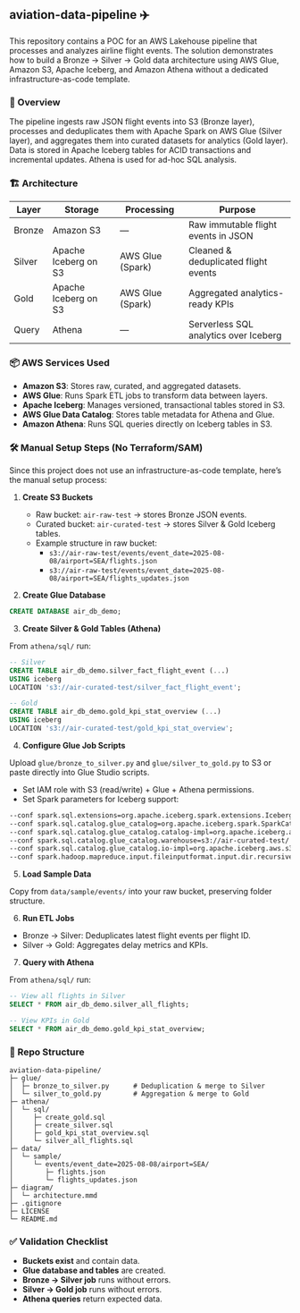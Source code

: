 ## aviation-data-pipeline ✈️

This repository contains a POC for an AWS Lakehouse pipeline that processes and analyzes airline flight events. The solution demonstrates how to build a Bronze → Silver → Gold data architecture using AWS Glue, Amazon S3, Apache Iceberg, and Amazon Athena without a dedicated infrastructure-as-code template.

### 📌 Overview

The pipeline ingests raw JSON flight events into S3 (Bronze layer), processes and deduplicates them with Apache Spark on AWS Glue (Silver layer), and aggregates them into curated datasets for analytics (Gold layer). Data is stored in Apache Iceberg tables for ACID transactions and incremental updates. Athena is used for ad-hoc SQL analysis.

### 🏗 Architecture

| Layer  | Storage                 | Processing        | Purpose                                 |
|------- |-------------------------|-------------------|-----------------------------------------|
| Bronze | Amazon S3               | —                 | Raw immutable flight events in JSON     |
| Silver | Apache Iceberg on S3    | AWS Glue (Spark)  | Cleaned & deduplicated flight events    |
| Gold   | Apache Iceberg on S3    | AWS Glue (Spark)  | Aggregated analytics-ready KPIs         |
| Query  | Athena                  | —                 | Serverless SQL analytics over Iceberg   |

### 📦 AWS Services Used

- **Amazon S3**: Stores raw, curated, and aggregated datasets.
- **AWS Glue**: Runs Spark ETL jobs to transform data between layers.
- **Apache Iceberg**: Manages versioned, transactional tables stored in S3.
- **AWS Glue Data Catalog**: Stores table metadata for Athena and Glue.
- **Amazon Athena**: Runs SQL queries directly on Iceberg tables in S3.

### 🛠 Manual Setup Steps (No Terraform/SAM)

Since this project does not use an infrastructure-as-code template, here’s the manual setup process:

1. **Create S3 Buckets**
   - Raw bucket: `air-raw-test` → stores Bronze JSON events.
   - Curated bucket: `air-curated-test` → stores Silver & Gold Iceberg tables.
   - Example structure in raw bucket:
     - `s3://air-raw-test/events/event_date=2025-08-08/airport=SEA/flights.json`
     - `s3://air-raw-test/events/event_date=2025-08-08/airport=SEA/flights_updates.json`

2. **Create Glue Database**

```sql
CREATE DATABASE air_db_demo;
```

3. **Create Silver & Gold Tables (Athena)**

From `athena/sql/` run:

```sql
-- Silver
CREATE TABLE air_db_demo.silver_fact_flight_event (...) 
USING iceberg
LOCATION 's3://air-curated-test/silver_fact_flight_event';

-- Gold
CREATE TABLE air_db_demo.gold_kpi_stat_overview (...) 
USING iceberg
LOCATION 's3://air-curated-test/gold_kpi_stat_overview';
```

4. **Configure Glue Job Scripts**

Upload `glue/bronze_to_silver.py` and `glue/silver_to_gold.py` to S3 or paste directly into Glue Studio scripts.

- Set IAM role with S3 (read/write) + Glue + Athena permissions.
- Set Spark parameters for Iceberg support:

```bash
--conf spark.sql.extensions=org.apache.iceberg.spark.extensions.IcebergSparkSessionExtensions
--conf spark.sql.catalog.glue_catalog=org.apache.iceberg.spark.SparkCatalog
--conf spark.sql.catalog.glue_catalog.catalog-impl=org.apache.iceberg.aws.glue.GlueCatalog
--conf spark.sql.catalog.glue_catalog.warehouse=s3://air-curated-test/
--conf spark.sql.catalog.glue_catalog.io-impl=org.apache.iceberg.aws.s3.S3FileIO
--conf spark.hadoop.mapreduce.input.fileinputformat.input.dir.recursive=true
```

5. **Load Sample Data**

Copy from `data/sample/events/` into your raw bucket, preserving folder structure.

6. **Run ETL Jobs**

- Bronze → Silver: Deduplicates latest flight events per flight ID.
- Silver → Gold: Aggregates delay metrics and KPIs.

7. **Query with Athena**

From `athena/sql/` run:

```sql
-- View all flights in Silver
SELECT * FROM air_db_demo.silver_all_flights;

-- View KPIs in Gold
SELECT * FROM air_db_demo.gold_kpi_stat_overview;
```

### 📂 Repo Structure

```
aviation-data-pipeline/
├─ glue/
│  ├─ bronze_to_silver.py      # Deduplication & merge to Silver
│  └─ silver_to_gold.py        # Aggregation & merge to Gold
├─ athena/
│  └─ sql/
│     ├─ create_gold.sql
│     ├─ create_silver.sql
│     ├─ gold_kpi_stat_overview.sql
│     └─ silver_all_flights.sql
├─ data/
│  └─ sample/
│     └─ events/event_date=2025-08-08/airport=SEA/
│        ├─ flights.json
│        └─ flights_updates.json
├─ diagram/
│  └─ architecture.mmd
├─ .gitignore
├─ LICENSE
└─ README.md
```

### ✅ Validation Checklist

- **Buckets exist** and contain data.
- **Glue database and tables** are created.
- **Bronze → Silver job** runs without errors.
- **Silver → Gold job** runs without errors.
- **Athena queries** return expected data.


